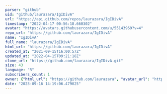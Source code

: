 ```yaml
---
parser: "github"
uid: "github/laurazara/IgIDivA"
url: "https://api.github.com/repos/laurazara/IgIDivA"
timestamp: "2022-04-17 00:56:18.660302"
avatar: "https://avatars.githubusercontent.com/u/55143969?v=4"
repo_url: "https://github.com/laurazara/IgIDivA"
name: "IgIDivA"
full_name: "laurazara/IgIDivA"
html_url: "https://github.com/laurazara/IgIDivA"
created_at: "2021-09-15T16:00:57Z"
updated_at: "2022-04-15T09:21:18Z"
clone_url: "https://github.com/laurazara/IgIDivA.git"
size: 43
language: "R"
subscribers_count: 1
owner: {"html_url": "https://github.com/laurazara", "avatar_url": "https://avatars.githubusercontent.com/u/55143969?v=4", "login": "laurazara", "type": "User"}
date: "2023-09-16 14:19:06.479025"
---
```

